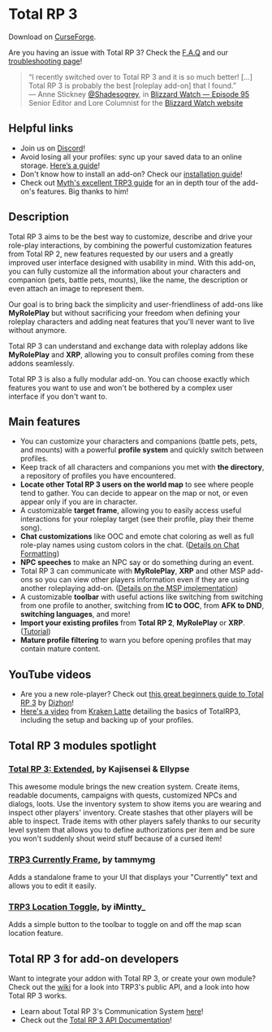 # Total RP 3

Download on [CurseForge].

Are you having an issue with Total RP 3? Check the [F.A.Q] and our [troubleshooting page]!  

> “I recently switched over to Total RP 3 and it is so much better! […] Total RP 3 is probably the best [roleplay add-on] that I found.”  
> — Anne Stickney [@Shadesogrey](https://twitter.com/Shadesogrey), in [Blizzard Watch — Episode 95](http://bit.ly/2gtTgYf)  
> Senior Editor and Lore Columnist for the [Blizzard Watch website](http://blizzardwatch.com)

</div>

## Helpful links

- Join us on [Discord]!
- Avoid losing all your profiles: sync up your saved data to an online storage. [Here’s a guide](https://github.com/Total-RP/Total-RP-3/wiki/How-to-backup-and-synchronize-your-add-ons-settings-using-a-cloud-service)!
- Don't know how to install an add-on? Check our [installation guide]!
- Check out [Myth's excellent TRP3 guide][myth's guide] for an in depth tour of the add-on's features. Big thanks to him!

## Description 

Total RP 3 aims to be the best way to customize, describe and drive your role-play interactions, by combining the powerful customization features from Total RP 2, new features requested by our users and a greatly improved user interface designed with usability in mind. With this add-on, you can fully customize all the information about your characters and companion (pets, battle pets, mounts), like the name, the description or even attach an image to represent them.

Our goal is to bring back the simplicity and user-friendliness of add-ons like **MyRolePlay** but without sacrificing your freedom when defining your roleplay characters and adding neat features that you'll never want to live without anymore.

Total RP 3 can understand and exchange data with roleplay addons like **MyRolePlay** and **XRP**, allowing you to consult profiles coming from these addons seamlessly.

Total RP 3 is also a fully modular add-on. You can choose exactly which features you want to use and won't be bothered by a complex user interface if you don't want to.

## Main features

- You can customize your characters and companions (battle pets, pets, and mounts) with a powerful **profile system** and quickly switch between profiles.
- Keep track of all characters and companions you met with **the directory**, a repository of profiles you have encountered.
- **Locate other Total RP 3 users on the world map** to see where people tend to gather. You can decide to appear on the map or not, or even appear only if you are in character.
- A customizable **target frame**, allowing you to easily access useful interactions for your roleplay target (see their profile, play their theme song).
- **Chat customizations** like OOC and emote chat coloring as well as full role-play names using custom colors in the chat. ([Details on Chat Formatting][chatf])
- **NPC speeches** to make an NPC say or do something during an event.
- Total RP 3 can communicate with **MyRolePlay**, **XRP** and other MSP add-ons so you can view other players information even if they are using another roleplaying add-on. ([Details on the MSP implementation][MSP])
- A customizable **toolbar** with useful actions like switching from switching from one profile to another, switching from **IC to OOC**, from **AFK to DND**, **switching languages**, and more!
- **Import your existing profiles** from **Total RP 2**, **MyRolePlay** or **XRP**. ([Tutorial][import])
- **Mature profile filtering** to warn you before opening profiles that may contain mature content.

## YouTube videos

- Are you a new role-player? Check out [this great beginners guide to Total RP 3](https://youtu.be/pVQBxD4DiPM) by [Dizhon](https://www.youtube.com/channel/UC8UncaFHm3yL1eTKCjGDNtw)!
- [Here's a video](https://youtu.be/pJyoBQVEVO8) from [Kraken Latte](https://www.youtube.com/c/KrakenLatte) detailing the basics of TotalRP3, including the setup and backing up of your profiles.

## Total RP 3 modules spotlight

### [Total RP 3: Extended](https://www.curseforge.com/wow/addons/total-rp-3-extended), by Kajisensei & Ellypse

This awesome module brings the new creation system. Create items, readable documents, campaigns with quests, customized NPCs and dialogs, loots. Use the inventory system to show items you are wearing and inspect other players' inventory. Create stashes that other players will be able to inspect. Trade items with other players safely thanks to our security level system that allows you to define authorizations per item and be sure you won't suddenly shout weird stuff because of a cursed item!

### [TRP3 Currently Frame](https://www.curseforge.com/wow/addons/trp3-currently-frame), by tammymg

Adds a standalone frame to your UI that displays your "Currently" text and allows you to edit it easily.

### [TRP3 Location Toggle](https://www.curseforge.com/wow/addons/trp3-location-toggle), by iMintty_

Adds a simple button to the toolbar to toggle on and off the map scan location feature.

## Total RP 3 for add-on developers

Want to integrate your addon with Total RP 3, or create your own module? Check out the [wiki](https://github.com/Total-RP/Total-RP-3/wiki) for a look into TRP3's public API, and a look into how Total RP 3 works.

- Learn about Total RP 3's Communication System [here](https://github.com/Total-RP/Total-RP-3/wiki/Communication-system)!
- Check out the [Total RP 3 API Documentation](https://github.com/Total-RP/Total-RP-3/wiki/Total-RP-3%27s-API-documentation)!

[CurseForge]: http://curse.totalrp3.info
[Discord]: http://discord.totalrp3.info
[myth's guide]: http://tinyurl.com/myths-trp3-guide

[F.A.Q]: https://github.com/Total-RP/Total-RP-3/wiki/Frequently-Asked-Questions
[troubleshooting page]: https://github.com/Total-RP/Total-RP-3/wiki/Troubleshooting-Common-Issues

[installation guide]: https://github.com/Total-RP/Total-RP-3/wiki/How-to-install-and-update-Total-RP-3
[import]: https://github.com/Total-RP/Total-RP-3/wiki/How-to-import-your-existing-RP-profiles-from-another-add-on
[MSP]: https://github.com/Total-RP/Total-RP-3/wiki/Mary-Sue-Protocol
[chatf]: https://github.com/Total-RP/Total-RP-3/wiki/Chat-formatting-in-Total-RP-3
